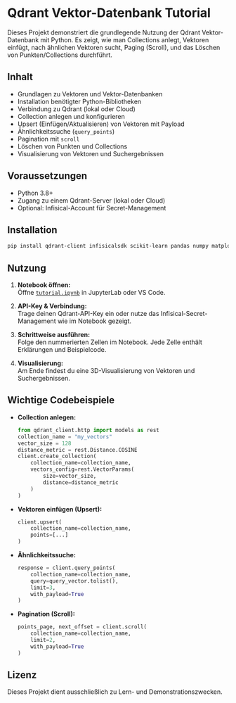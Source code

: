 # Qdrant Vektor-Datenbank Tutorial

Dieses Projekt demonstriert die grundlegende Nutzung der Qdrant Vektor-Datenbank mit Python. Es zeigt, wie man Collections anlegt, Vektoren einfügt, nach ähnlichen Vektoren sucht, Paging (Scroll), und das Löschen von Punkten/Collections durchführt.

## Inhalt

- Grundlagen zu Vektoren und Vektor-Datenbanken
- Installation benötigter Python-Bibliotheken
- Verbindung zu Qdrant (lokal oder Cloud)
- Collection anlegen und konfigurieren
- Upsert (Einfügen/Aktualisieren) von Vektoren mit Payload
- Ähnlichkeitssuche (`query_points`)
- Pagination mit `scroll`
- Löschen von Punkten und Collections
- Visualisierung von Vektoren und Suchergebnissen

## Voraussetzungen

- Python 3.8+
- Zugang zu einem Qdrant-Server (lokal oder Cloud)
- Optional: Infisical-Account für Secret-Management

## Installation

```bash
pip install qdrant-client infisicalsdk scikit-learn pandas numpy matplotlib
```

## Nutzung

1. **Notebook öffnen:**  
   Öffne [`tutorial.ipynb`](tutorial.ipynb) in JupyterLab oder VS Code.

2. **API-Key & Verbindung:**  
   Trage deinen Qdrant-API-Key ein oder nutze das Infisical-Secret-Management wie im Notebook gezeigt.

3. **Schrittweise ausführen:**  
   Folge den nummerierten Zellen im Notebook. Jede Zelle enthält Erklärungen und Beispielcode.

4. **Visualisierung:**  
   Am Ende findest du eine 3D-Visualisierung von Vektoren und Suchergebnissen.

## Wichtige Codebeispiele

- **Collection anlegen:**
    ```python
    from qdrant_client.http import models as rest
    collection_name = "my_vectors"
    vector_size = 128
    distance_metric = rest.Distance.COSINE
    client.create_collection(
        collection_name=collection_name,
        vectors_config=rest.VectorParams(
            size=vector_size,
            distance=distance_metric
        )
    )
    ```

- **Vektoren einfügen (Upsert):**
    ```python
    client.upsert(
        collection_name=collection_name,
        points=[...]
    )
    ```

- **Ähnlichkeitssuche:**
    ```python
    response = client.query_points(
        collection_name=collection_name,
        query=query_vector.tolist(),
        limit=3,
        with_payload=True
    )
    ```

- **Pagination (Scroll):**
    ```python
    points_page, next_offset = client.scroll(
        collection_name=collection_name,
        limit=2,
        with_payload=True
    )
    ```

## Lizenz

Dieses Projekt dient ausschließlich zu Lern- und Demonstrationszwecken.
